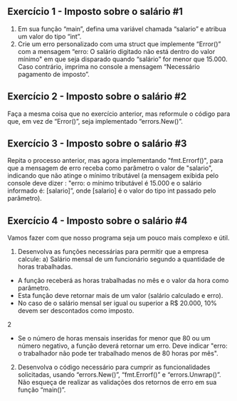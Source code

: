 ## Exercício 1 - Imposto sobre o salário #1
1. Em sua função “main”, defina uma variável chamada “salario” e atribua um valor do
tipo “int”.
2. Crie um erro personalizado com uma struct que implemente “Error()” com a
mensagem “erro: O salário digitado não está dentro do valor mínimo" em que seja
disparado quando “salário” for menor que 15.000. Caso contrário, imprima no
console a mensagem “Necessário pagamento de imposto”.

## Exercício 2 - Imposto sobre o salário #2
Faça a mesma coisa que no exercício anterior, mas reformule o código para que, em vez de
“Error()”, seja implementado “errors.New()”.

## Exercício 3 - Imposto sobre o salário #3

Repita o processo anterior, mas agora implementando "fmt.Errorf()", para que a mensagem de
erro receba como parâmetro o valor de "salario", indicando que não atinge o mínimo
tributável (a mensagem exibida pelo console deve dizer : "erro: o mínimo tributável é 15.000 e
o salário informado é: [salario]”, onde [salario] é o valor do tipo int passado pelo parâmetro).

## Exercício 4 - Imposto sobre o salário #4
Vamos fazer com que nosso programa seja um pouco mais complexo e útil.
1. Desenvolva as funções necessárias para permitir que a empresa calcule:
a) Salário mensal de um funcionário segundo a quantidade de horas trabalhadas.
- A função receberá as horas trabalhadas no mês e o valor da hora como
parâmetro.
- Esta função deve retornar mais de um valor (salário calculado e erro).
- No caso de o salário mensal ser igual ou superior a R$ 20.000, 10% devem ser
descontados como imposto.

2

- Se o número de horas mensais inseridas for menor que 80 ou um número
negativo, a função deverá retornar um erro. Deve indicar "erro: o trabalhador
não pode ter trabalhado menos de 80 horas por mês".

2. Desenvolva o código necessário para cumprir as funcionalidades solicitadas, usando
“errors.New()”, “fmt.Errorf()” e “errors.Unwrap()”. Não esqueça de realizar as validações dos
retornos de erro em sua função “main()”.